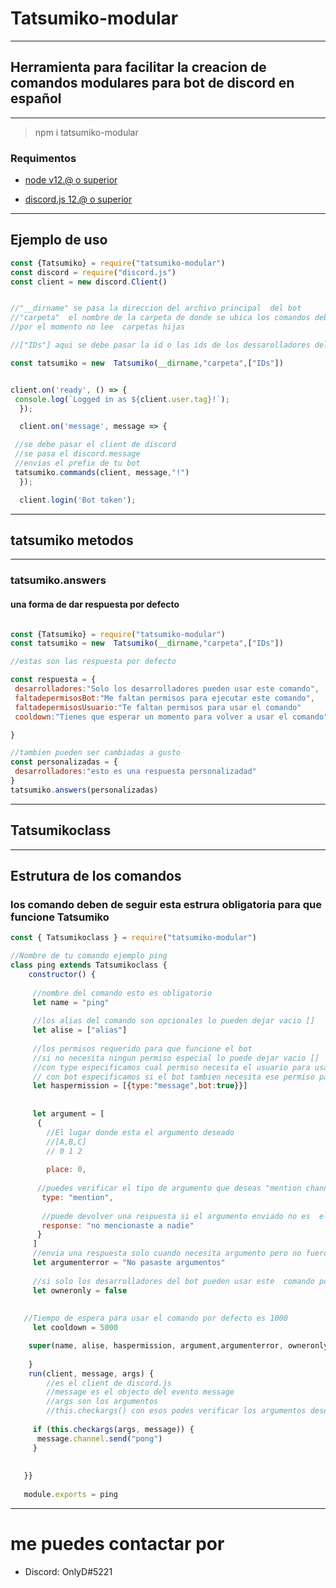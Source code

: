 # Tatsumiko-modular

---

## Herramienta para facilitar la creacion de comandos modulares para bot de discord en español

---

> npm i tatsumiko-modular

### Requimentos

- [node v12.@ o superior](https://nodejs.org/es/)

- [discord.js 12.@ o superior](https://discord.js.org/#/)

---

## Ejemplo de uso

``` javascript
const {Tatsumiko} = require("tatsumiko-modular")
const discord = require("discord.js")
const client = new discord.Client()


//"__dirname" se pasa la direccion del archivo principal  del bot 
//"carpeta"  el nombre de la carpeta de donde se ubica los comandos deben estar en el mismo nivel del archivo principal del bot
//por el momento no lee  carpetas hijas

//["IDs"] aqui se debe pasar la id o las ids de los dessarolladores del bot

const tatsumiko = new  Tatsumiko(__dirname,"carpeta",["IDs"])


client.on('ready', () => {
 console.log(`Logged in as ${client.user.tag}!`);
  });

  client.on('message', message => {

 //se debe pasar el client de discord
 //se pasa el discord.message
 //envias el prefix de tu bot
 tatsumiko.commands(client, message,"!")
  });

  client.login('Bot token');

```

---
## tatsumiko metodos
---
### tatsumiko.answers
#### una forma de dar respuesta por defecto

``` javascript

const {Tatsumiko} = require("tatsumiko-modular")
const tatsumiko = new  Tatsumiko(__dirname,"carpeta",["IDs"])

//estas son las respuesta por defecto 

const respuesta = {
 desarrolladores:"Solo los desarrolladores pueden usar este comando",
 faltadepermisosBot:"Me faltan permisos para ejecutar este comando",
 faltadepermisosUsuario:"Te faltan permisos para usar el comando"
 cooldown:"Tienes que esperar un momento para volver a usar el comando"

} 

//tambien pueden ser cambiadas a gusto
const personalizadas = {
 desarrolladores:"esto es una respuesta personalizadad"
}
tatsumiko.answers(personalizadas)
```

---

##   Tatsumikoclass

---

## Estrutura de los comandos

### los comando deben de seguir esta estrura obligatoria para que funcione Tatsumiko

``` javascript
const { Tatsumikoclass } = require("tatsumiko-modular")

//Nombre de tu comando ejemplo ping
class ping extends Tatsumikoclass {
	constructor() {
   
	 //nombre del comando esto es obligatorio
	 let name = "ping"
   
	 //los alias del comando son opcionales lo pueden dejar vacio []
	 let alise = ["alias"]
   
	 //los permisos requerido para que funcione el bot
	 //si no necesita ningun permiso especial lo puede dejar vacio []
	 //con type especificamos cual permiso necesita el usuario para usar el comando
	 // con bot especificamos si el bot tambien necesita ese permiso para ejecutar el comando
	 let haspermission = [{type:"message",bot:true}}]
   
   
	 let argument = [
	  { 
		//El lugar donde esta el argumento deseado
		//[A,B,C]
		// 0 1 2
		
		place: 0,
   
	  //puedes verificar el tipo de argumento que deseas "mention channel role string"
	   type: "mention",
   
	   //puede devolver una respuesta si el argumento enviado no es  el tipo que necesitas
	   response: "no mencionaste a nadie"
	  }
	 ]
	 //envia una respuesta solo cuando necesita argumento pero no fueron pasados
	 let argumenterror = "No pasaste argumentos"
   
	 //si solo los desarrolladores del bot pueden usar este  comando por defecto es false
	 let owneronly = false
   
   
   //Tiempo de espera para usar el comando por defecto es 1000
	 let cooldown = 5000

	super(name, alise, haspermission, argument,argumenterror, owneronly,cooldown)
   
	}
	run(client, message, args) {
		//es el client de discord.js
		//message es el objecto del evento message
		//args son los argumentos 
   		//this.checkargs() con esos podes verificar los argumentos deseados, regresa true si no hubo algun error
   
	 if (this.checkargs(args, message)) {
	  message.channel.send("pong")
	 }
   
   
   }}
   
   module.exports = ping
```
---
# me puedes contactar por

- Discord: OnlyD#5221
